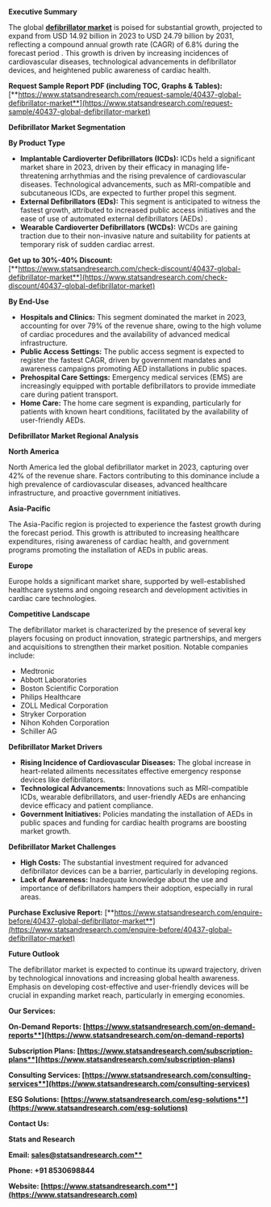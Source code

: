 ﻿**Executive Summary**

The global [**defibrillator market**](https://www.statsandresearch.com/report/40437-global-defibrillator-market) is poised for substantial growth, projected to expand from USD 14.92 billion in 2023 to USD 24.79 billion by 2031, reflecting a compound annual growth rate (CAGR) of 6.8% during the forecast period . This growth is driven by increasing incidences of cardiovascular diseases, technological advancements in defibrillator devices, and heightened public awareness of cardiac health.

**Request Sample Report PDF (including TOC, Graphs & Tables):** [**https://www.statsandresearch.com/request-sample/40437-global-defibrillator-market**](https://www.statsandresearch.com/request-sample/40437-global-defibrillator-market)

**Defibrillator Market Segmentation**

**By Product Type**

- **Implantable Cardioverter Defibrillators (ICDs):** ICDs held a significant market share in 2023, driven by their efficacy in managing life-threatening arrhythmias and the rising prevalence of cardiovascular diseases. Technological advancements, such as MRI-compatible and subcutaneous ICDs, are expected to further propel this segment.​
- **External Defibrillators (EDs):** This segment is anticipated to witness the fastest growth, attributed to increased public access initiatives and the ease of use of automated external defibrillators (AEDs) .​
- **Wearable Cardioverter Defibrillators (WCDs):** WCDs are gaining traction due to their non-invasive nature and suitability for patients at temporary risk of sudden cardiac arrest.​

**Get up to 30%-40% Discount:** [**https://www.statsandresearch.com/check-discount/40437-global-defibrillator-market**](https://www.statsandresearch.com/check-discount/40437-global-defibrillator-market)



**By End-Use**

- **Hospitals and Clinics:** This segment dominated the market in 2023, accounting for over 79% of the revenue share, owing to the high volume of cardiac procedures and the availability of advanced medical infrastructure.
- **Public Access Settings:** The public access segment is expected to register the fastest CAGR, driven by government mandates and awareness campaigns promoting AED installations in public spaces.
- **Prehospital Care Settings:** Emergency medical services (EMS) are increasingly equipped with portable defibrillators to provide immediate care during patient transport.​
- **Home Care:** The home care segment is expanding, particularly for patients with known heart conditions, facilitated by the availability of user-friendly AEDs.​

**Defibrillator Market Regional Analysis**

**North America**

North America led the global defibrillator market in 2023, capturing over 42% of the revenue share. Factors contributing to this dominance include a high prevalence of cardiovascular diseases, advanced healthcare infrastructure, and proactive government initiatives.

**Asia-Pacific**

The Asia-Pacific region is projected to experience the fastest growth during the forecast period. This growth is attributed to increasing healthcare expenditures, rising awareness of cardiac health, and government programs promoting the installation of AEDs in public areas.

**Europe**

Europe holds a significant market share, supported by well-established healthcare systems and ongoing research and development activities in cardiac care technologies.​

**Competitive Landscape**

The defibrillator market is characterized by the presence of several key players focusing on product innovation, strategic partnerships, and mergers and acquisitions to strengthen their market position. Notable companies include:​

- Medtronic
- Abbott Laboratories
- Boston Scientific Corporation
- Philips Healthcare
- ZOLL Medical Corporation
- Stryker Corporation
- Nihon Kohden Corporation
- Schiller AG​



**Defibrillator Market Drivers**

- **Rising Incidence of Cardiovascular Diseases:** The global increase in heart-related ailments necessitates effective emergency response devices like defibrillators. 
- **Technological Advancements:** Innovations such as MRI-compatible ICDs, wearable defibrillators, and user-friendly AEDs are enhancing device efficacy and patient compliance.​ 
- **Government Initiatives:** Policies mandating the installation of AEDs in public spaces and funding for cardiac health programs are boosting market growth.​

**Defibrillator Market Challenges**

- **High Costs:** The substantial investment required for advanced defibrillator devices can be a barrier, particularly in developing regions.​
- **Lack of Awareness:** Inadequate knowledge about the use and importance of defibrillators hampers their adoption, especially in rural areas.​

**Purchase Exclusive Report:** [**https://www.statsandresearch.com/enquire-before/40437-global-defibrillator-market**](https://www.statsandresearch.com/enquire-before/40437-global-defibrillator-market)

**Future Outlook**

The defibrillator market is expected to continue its upward trajectory, driven by technological innovations and increasing global health awareness. Emphasis on developing cost-effective and user-friendly devices will be crucial in expanding market reach, particularly in emerging economies.

**Our Services:**

**On-Demand Reports: [https://www.statsandresearch.com/on-demand-reports**](https://www.statsandresearch.com/on-demand-reports)**

**Subscription Plans: [https://www.statsandresearch.com/subscription-plans**](https://www.statsandresearch.com/subscription-plans)**

**Consulting Services: [https://www.statsandresearch.com/consulting-services**](https://www.statsandresearch.com/consulting-services)**

**ESG Solutions: [https://www.statsandresearch.com/esg-solutions**](https://www.statsandresearch.com/esg-solutions)**

**Contact Us:**

**Stats and Research**

**Email: [sales@statsandresearch.com**](mailto:sales@statsandresearch.com)**

**Phone: +91 8530698844**

**Website: [https://www.statsandresearch.com**](https://www.statsandresearch.com)**
